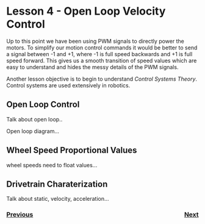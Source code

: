 # <a name="code"></a>Lesson 4 - Open Loop Velocity Control
Up to this point we have been using PWM signals to directly power the motors. To simplify our motion control commands it would be better to send a signal between -1 and +1, where -1 is full speed backwards and +1 is full speed forward. This gives us a smooth transition of speed values which are easy to understand and hides the messy details of the PWM signals. 

Another lesson objective is to begin to understand <i>Control Systems Theory</i>.  Control systems are used extensively in robotics.

## Open Loop Control

Talk about open loop..

Open loop diagram...

## Wheel Speed Proportional Values

wheel speeds need to float values...

## Drivetrain Charaterization

Talk about static, velocity, acceleration...

<!-- ![Robot Model](../images/FRCRobot/FRCRobot.001.jpeg) -->


<h3><span style="float:left">
<a href="code3">Previous</a></span>
<span style="float:right">
<a href="code5">Next</a></span></h3>